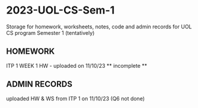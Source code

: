 # 2023-UOL-CS-Sem-1
Storage for homework, worksheets, notes, code and admin records for UOL CS program Semester 1 (tentatively)

## HOMEWORK
<p>
ITP 1 WEEK 1 HW - uploaded on 11/10/23 ** incomplete **
</p>

## ADMIN RECORDS
<p>
uploaded HW & WS from ITP 1 on 11/10/23 (Q6 not done)
</p>
